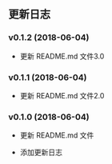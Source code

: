 ## 更新日志

### v0.1.2 (2018-06-04)

* 更新 README.md 文件3.0

### v0.1.1 (2018-06-04)

* 更新 README.md 文件2.0

### v0.1.0 (2018-06-04)

* 更新 README.md 文件

* 添加更新日志


